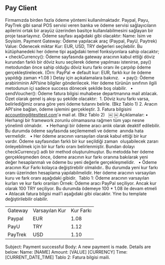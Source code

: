 ## Pay Client

Firmamızda birden fazla ödeme yöntemi kullanılmaktadır. Paypal, Payu, PayTrek gibi sanal POS servisi veren banka ve ödeme servisi sağlayıcıların apilerini ortak bir arayüz üzerinden basitçe kullanılabilmesini sağlayan bir proje tasarlayınız. 
Ödeme sayfası aşağıdaki gibi olacaktır: 
Name: İsim ve Soyisim.
Payment Gateway: Ödeme yapılacak araç (Paypal, PayU, Paytrek) Value: 
Ödenecek miktar Kur: EUR, USD, TRY değerleri seçilebilir.
Bu kütüphanedeki her ödeme tipi aşağıdaki temel fonksiyonlara sahip olacaktır; 
	•	checkCurrency(): Ödeme sayfasında gateway aracının kabul ettiği döviz kurundan farklı bir döviz kuru seçilerek ödeme yapılması istenirse, pay() metodundan önce sahip olduğu döviz kuru farkı oranı ile çarpılıp ödeme gerçekleştirelecek. (Örn: PayPal => default kur: EUR, farklı kur ile ödeme yapıldığı zaman *1.08 ) Detay için açıkalamalara bakınız.  
	•	pay(): Ödeme arabiriminin API’sine bilgiler gönderilecek. Her ödeme türünün sınıfının ilgili metodunun içi sadece success dönecek şekilde boş olabilir.  
	•	sendVoucher(): Ödeme fatura bilgisi muhabese departmanına mail atılacak. Özet olarak genel iş akışı şu şekilde olacaktır:  1. Döviz kuru farkı varsa, belirlediğimiz orana göre yeni ödeme tutarını belirle. (Bkz Tablo 1) 2. Aracın API'sine bağlan, ödeme işlemini gerçekleştir. 3. Fatura bilgisini accounting@testtest.com'a mail at. (Bkz Tablo 2)  
￼ ￼ 
Açıklamalar: 
	•	Herhangi bir framework zorunlu olmamasına rağmen tüm yapı nesne yönelimli olmalıdır.  
	•	Herhangi bir ödeme aracı anlık olarak deaktif edilebilir. Bu durumda ödeme sayfasında seçilememeli ve ödeme  anında hata vermelidir.  
	•	Her ödeme aracının varsayılan olarak kabul ettiği bir kur vardır. Ödeme sayfasından farklı bir kur seçildiği zaman  oluşabilecek zararı önleyebilmek için bir kur farkı oranı belirlenmiştir. Bundan dolayı checkCurrency() adlı bir method oluşturulmuştur. Bu metodda her ödeme gerçekleşmeden önce, ödeme aracının kur farkı oranına bakılarak yeni değer hesaplanmalı ve ödeme bu yeni değerle gerçekleşmelidir.  
	•	Ödeme aracının Kur Farkı kolayca değiştirebilir olmalıdır.. Bu durumda yeni kur farkı oranı üzerinden hesaplama yapılabilmelidir. Her ödeme aracının varsayılan kuru ve fark oranı aşağıdaki gibidir.  Tablo 1: Ödeme aracının varsayılan kurları ve kur farkı oranları Örnek: Ödeme aracı PayPal seçiliyor. Ancak kur olarak 100 TRY seçiliyor. Bu durumda ödemeye 100 * 1.08 ile devam etmeli  
	•	Atılacak fatura bilgisi mail’i aşağıdaki gibi olacaktır. Yine bu template değiştirilebilir olabilir.
<table>
	<tr>
		<td>Gateway</td>
		<td>Varsayılan Kur</td>
		<td>Kur Farkı</td>
	</tr>
	<tr>
		<td>Paypal</td>
		<td>EUR</td>
		<td>1.08</td>
	</tr>
	<tr>
		<td>PayU</td>
		<td>TRY</td>
		<td>1.12</td>
	</tr>
	<tr>
		<td>PayTrek</td>
		<td>USD</td>
		<td>1.10</td>
	</tr>
</table>

Subject: Payment successful 
Body: A new payment is made. Details are below: Name: [NAME] Amount: [VALUE] [CURRENCY] Time: [CURRENT_DATE_TIME] 
Tablo 2: Fatura bilgisi maili. 
